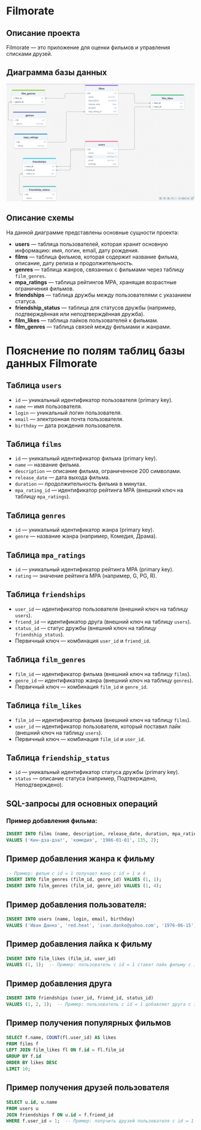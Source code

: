 # Filmorate

## Описание проекта

Filmorate — это приложение для оценки фильмов и управления списками друзей.

## Диаграмма базы данных

![Схема базы данных Filmorate](/assets/db_scheme/filmarate_SQL_scheme.png)

## Описание схемы

На данной диаграмме представлены основные сущности проекта:
- **users** — таблица пользователей, которая хранит основную информацию: имя, логин, email, дату рождения.
- **films** — таблица фильмов, которая содержит название фильма, описание, дату релиза и продолжительность.
- **genres** — таблица жанров, связанных с фильмами через таблицу `film_genres`.
- **mpa_ratings** — таблица рейтингов MPA, хранящая возрастные ограничения фильмов.
- **friendships** — таблица дружбы между пользователями с указанием статуса.
- **friendship_status** — таблица для статусов дружбы (например, подтверждённая или неподтверждённая дружба).
- **film_likes** — таблица лайков пользователей к фильмам.
- **film_genres** — таблица связей между фильмами и жанрами.

# Пояснение по полям таблиц базы данных Filmorate

## Таблица `users`
- `id` — уникальный идентификатор пользователя (primary key).
- `name` — имя пользователя.
- `login` — уникальный логин пользователя.
- `email` — электронная почта пользователя.
- `birthday` — дата рождения пользователя.

## Таблица `films`
- `id` — уникальный идентификатор фильма (primary key).
- `name` — название фильма.
- `description` — описание фильма, ограниченное 200 символами.
- `release_date` — дата выхода фильма.
- `duration` — продолжительность фильма в минутах.
- `mpa_rating_id` — идентификатор рейтинга MPA (внешний ключ на таблицу `mpa_ratings`).

## Таблица `genres`
- `id` — уникальный идентификатор жанра (primary key).
- `genre` — название жанра (например, Комедия, Драма).

## Таблица `mpa_ratings`
- `id` — уникальный идентификатор рейтинга MPA (primary key).
- `rating` — значение рейтинга MPA (например, G, PG, R).

## Таблица `friendships`
- `user_id` — идентификатор пользователя (внешний ключ на таблицу `users`).
- `friend_id` — идентификатор друга (внешний ключ на таблицу `users`).
- `status_id` — статус дружбы (внешний ключ на таблицу `friendship_status`).
- Первичный ключ — комбинация `user_id` и `friend_id`.

## Таблица `film_genres`
- `film_id` — идентификатор фильма (внешний ключ на таблицу `films`).
- `genre_id` — идентификатор жанра (внешний ключ на таблицу `genres`).
- Первичный ключ — комбинация `film_id` и `genre_id`.

## Таблица `film_likes`
- `film_id` — идентификатор фильма (внешний ключ на таблицу `films`).
- `user_id` — идентификатор пользователя, который поставил лайк (внешний ключ на таблицу `users`).
- Первичный ключ — комбинация `film_id` и `user_id`.

## Таблица `friendship_status`
- `id` — уникальный идентификатор статуса дружбы (primary key).
- `status` — описание статуса (например, Подтверждено, Неподтверждено).

## SQL-запросы для основных операций

### Пример добавления фильма:

```sql
INSERT INTO films (name, description, release_date, duration, mpa_rating_id)
VALUES ('Кин-дза-дза!', 'комедия', '1986-01-01', 135, 2);
```
## Пример добавления жанра к фильму
```sql
-- Пример: фильм с id = 1 получает жанр с id = 1 и 4
INSERT INTO film_genres (film_id, genre_id) VALUES (1, 1);
INSERT INTO film_genres (film_id, genre_id) VALUES (1, 4);
```

## Пример добавления пользователя:
```sql 
INSERT INTO users (name, login, email, birthday)
VALUES ('Иван Данко', 'red.heat', 'ivan.danko@yahoo.com', '1976-06-15');
```

## Пример добавления лайка к фильму
```sql
INSERT INTO film_likes (film_id, user_id)
VALUES (1, 1);  -- Пример: пользователь с id = 1 ставит лайк фильму с id = 1
```

## Пример добавления друга
```sql
INSERT INTO friendships (user_id, friend_id, status_id)
VALUES (1, 2, 1);  -- Пример: пользователь с id = 1 добавляет друга с id = 2, статус = 1 (подтверждено)
```

## Пример получения популярных фильмов
```sql
SELECT f.name, COUNT(fl.user_id) AS likes
FROM films f
LEFT JOIN film_likes fl ON f.id = fl.film_id
GROUP BY f.id
ORDER BY likes DESC
LIMIT 10;
```

##   Пример получения друзей пользователя
```sql
SELECT u.id, u.name
FROM users u
JOIN friendships f ON u.id = f.friend_id
WHERE f.user_id = 1;  -- Пример: получить друзей пользователя с id = 1
```

